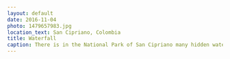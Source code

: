 ```yaml
---
layout: default
date: 2016-11-04
photo: 1479657983.jpg
location_text: San Cipriano, Colombia
title: Waterfall
caption: There is in the National Park of San Cipriano many hidden waterfalls. A local guided us to that one which was about 10 meters high. I went swimming there it was awesome!!
---
```

